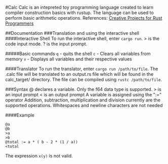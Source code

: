 #Calc
Calc is an intepreted toy programming language created to learn compiler construction basics with rustup.
The language can be used to perform basic arithmetic operations.
References: <a href="https://github.com/PacktPublishing/Creative-Projects-for-Rust-Programmers/tree/master/Chapter08">Creative Projects for Rust Programmers</a>

##Documentation
###Translation and using the interactive shell
####Interactive Shell
To run the interactive shell, enter `cargo run`.
\> is the code input mode.
? is the input prompt.

#####Basic commands
`q` - quits the shell
`c` - Clears all variables from memory
`v` - Displays all variables and their respective values

####Translator
To run the translator, enter `cargo run /path/to/file`.
The .calc file will be translated to an output.rs file which will be found in the calc\_target/ directory.
The file can be compiled using `rustc /path/to/file`.

###Syntax
@ declares a variable. Only the f64 data type is supported.
\> is an input prompt
< is an output prompt
A variable is assigned using the ":=" operator
Addition, subtraction, multiplication and division currently are the supported operations.
Whitespaces and newline characters are not needed

####Example
```
@a
@b
>a
>b
@total := a * ( b - 2 * (1 / a))
<total
```
The expression `x(y)` is not valid.
